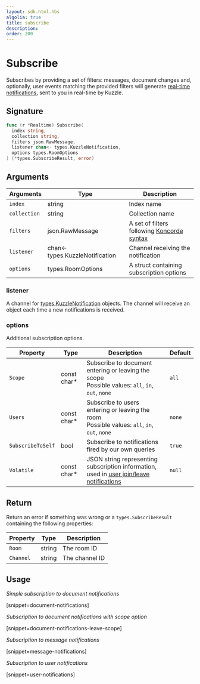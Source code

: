 ```yaml
---
layout: sdk.html.hbs
algolia: true
title: subscribe
description:
order: 200
---
```


# Subscribe

Subscribes by providing a set of filters: messages, document changes and, optionally, user events matching the provided filters will generate [real-time notifications]({{site_base_path}}api/1/notifications), sent to you in real-time by Kuzzle.

## Signature

```go
func (r *Realtime) Subscribe(
  index string,
  collection string,
  filters json.RawMessage,
  listener chan<- types.KuzzleNotification,
  options types.RoomOptions
) (*types.SubscribeResult, error)
```

## Arguments

| Arguments    | Type    | Description |
|--------------|---------|-------------|
| ``index`` | string | Index name    |
| ``collection`` | string | Collection name    |
| ``filters`` | json.RawMessage | A set of filters following [Koncorde syntax]({{site_base_path}}kuzzle-dsl/1/essential/koncorde) |
| ``listener`` | chan<- types.KuzzleNotification | Channel receiving the notification |
| ``options`` | types.RoomOptions | A struct containing subscription options |

### **listener**

A channel for [types.KuzzleNotification]({{site_base_path}}sdk-reference/cpp/1/essentials/realtime-notifications) objects.
The channel will receive an object each time a new notifications is received.  

### **options**

Additional subscription options.

| Property   | Type    | Description                       | Default |
| ---------- | ------- | --------------------------------- | ------- |
| `Scope` | const char* | Subscribe to document entering or leaving the scope</br>Possible values: `all`, `in`, `out`, `none` | `all`  |
| `Users` | const char* | Subscribe to users entering or leaving the room</br>Possible values: `all`, `in`, `out`, `none` | `none` |
| `SubscribeToSelf` | bool | Subscribe to notifications fired by our own queries | `true`|
| `Volatile` | const char* | JSON string representing subscription information, used in [user join/leave notifications]({{site_base_path}}api/1/volatile-data) | `null` |

## Return

Return an error if something was wrong or a `types.SubscribeResult` containing the following properties:

| Property    | Type    | Description |
|--------------|---------|-------------|
| ``Room`` | string | The room ID    |
| ``Channel`` | string | The channel ID    |

## Usage

*Simple subscription to document notifications*

[snippet=document-notifications]

*Subscription to document notifications with scope option*

[snippet=document-notifications-leave-scope]

*Subscription to message notifications*

[snippet=message-notifications]

*Subscription to user notifications*

[snippet=user-notifications]
